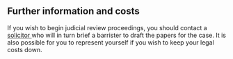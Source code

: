 ##  Further information and costs

If you wish to begin judicial review proceedings, you should contact a [
solicitor ](/en/justice/courtroom/solicitors/) who will in turn brief a
barrister to draft the papers for the case. It is also possible for you to
represent yourself if you wish to keep your legal costs down.

